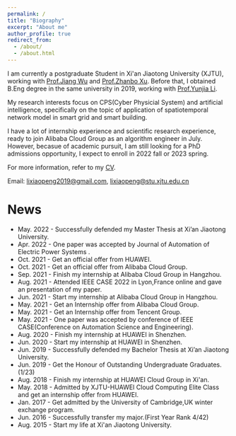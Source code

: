 ```yaml
---
permalink: /
title: "Biography"
excerpt: "About me"
author_profile: true
redirect_from: 
  - /about/
  - /about.html
---
```


I am currently a postgraduate Student in Xi'an Jiaotong University (XJTU), working with [Prof.Jiang Wu](https://gr.xjtu.edu.cn/web/jiangwu/home) and [Prof.Zhanbo Xu](http://automation.xjtu.edu.cn/info/1048/1135.htm). Before that, I obtained  B.Eng degree in  the same university in 2019, working with [Prof.Yunjia Li](http://gr.xjtu.edu.cn/web/liyunjia).

My research interests focus on CPS(Cyber Physicial System) and artificial intelligence, specifically on the topic of application of spatiotemporal network model in smart grid and smart building.

I have a lot of internship experience and scientific research experience, ready to join Alibaba Cloud Group as an algorithm engineer in July. However, becasue of academic pursuit, I am still looking for a PhD admissions opportunity, I expect  to enroll in 2022  fall or 2023 spring.

For more information, refer to my [CV](https://xiaopengli1.github.io/XiaopengLi/files/EnglishCV.pdf).

Email: lixiaopeng2019@gmail.com, lixiaopeng@stu.xjtu.edu.cn

News
======
* May. 2022 - Successfully defended my Master Thesis at Xi’an Jiaotong University.
* Apr. 2022 - One paper was accepted by Journal of Automation of Electric Power Systems .
* Oct. 2021 - Get an official offer from HUAWEI.
* Oct. 2021 - Get an official offer from Alibaba Cloud Group.
* Sep. 2021 - Finish my internship at Alibaba Cloud Group in Hangzhou.
* Aug. 2021 - Attended IEEE CASE 2022 in Lyon,France online and gave an presentation of my paper.
* Jun. 2021 - Start my internship at Alibaba Cloud Group in Hangzhou.
* May. 2021 - Get an Internship offer from Alibaba Cloud Group.
* May. 2021 - Get an Internship offer from Tencent Group.
* May. 2021 - One paper was accepted by conference of IEEE CASE(Conference on Automation Science and Engineering).
* Aug. 2020 - Finish my internship at HUAWEI in Shenzhen.
* Jun. 2020 - Start my internship at HUAWEI in Shenzhen.
* Jun. 2019 - Successfully defended my Bachelor Thesis at Xi’an Jiaotong University.
* Jun. 2019 - Get the Honour of Outstanding Undergraduate Graduates.(1/23)
* Aug. 2018 - Finish my internship at HUAWEI Cloud Group in Xi'an.
* May. 2018 - Admitted by XJTU-HUAWEI Cloud Computing Elite Class and get an internship offer from HUAWEI.
* Jan. 2017 - Get admitted by the University of Cambridge,UK winter exchange program. 
* Jun. 2016 - Successfully transfer my major.(First Year Rank 4/42)
* Aug. 2015 - Start my life at Xi'an Jiaotong University.
